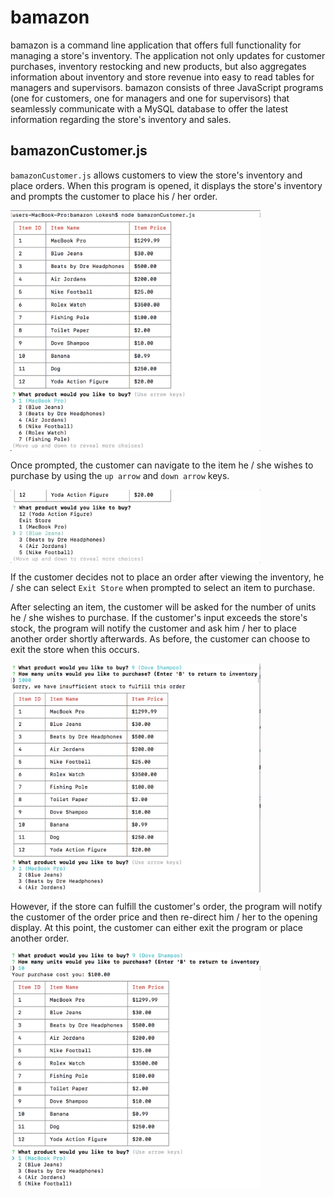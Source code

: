 # bamazon
bamazon is a command line application that offers full functionality for managing a store's inventory. The application not only updates for customer purchases, inventory restocking and new products, but also aggregates information about inventory and store revenue into easy to read tables for managers and supervisors. bamazon consists of three JavaScript programs (one for customers, one for managers and one for supervisors) that seamlessly communicate with a MySQL database to offer the latest information regarding the store's inventory and sales.

## bamazonCustomer.js
`bamazonCustomer.js` allows customers to view the store's inventory and place orders. When this program is opened, it displays the store's inventory and prompts the customer to place his / her order.

<img src = '/bamazon_screenshots/bamazonCustomer.js_screenshots/screenshot_1.png' width = '400' align = 'center'>

Once prompted, the customer can navigate to the item he / she wishes to purchase by using the `up arrow` and `down arrow` keys.

<img src = '/bamazon_screenshots/bamazonCustomer.js_screenshots/customer_menu_navigation.gif' width = '400' align = 'center'>

If the customer decides not to place an order after viewing the inventory, he / she can select `Exit Store` when prompted to select an item to purchase.

After selecting an item, the customer will be asked for the number of units he / she wishes to purchase. If the customer's input exceeds the store's stock, the program will notify the customer and ask him / her to place another order shortly afterwards. As before, the customer can choose to exit the store when this occurs.

<img src = '/bamazon_screenshots/bamazonCustomer.js_screenshots/screenshot_2.png' width = '400' align = 'center'>

However, if the store can fulfill the customer's order, the program will notify the customer of the order price and then re-direct him / her to the opening display. At this point, the customer can either exit the program or place another order.

<img src = '/bamazon_screenshots/bamazonCustomer.js_screenshots/screenshot_3.png' width = '400' align = 'center'>
